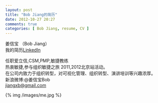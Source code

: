 ```yaml
---
layout: post
title: "Bob Jiang的简历"
date: 2012-10-27 20:27
comments: true
categories: [ Bob Jiang, resume, CV ] 
---
```



姜信宝 （Bob Jiang）  
我的简历[LinkedIn](http://www.linkedin.com/pub/bob-jiang/23/2b8/5a8)  

<!-- more -->

任职爱立信,CSM,PMP,敏捷教练  
热衷敏捷,参与组织敏捷之旅 2011,2012北京站活动。  
在公司内致力于组织转型，对可视化管理、组织转型、演讲培训等兴趣浓厚。  
新浪微博:@姜信宝Bob  
jiangxb@gmail.com

{% img /images/me.jpg %}

